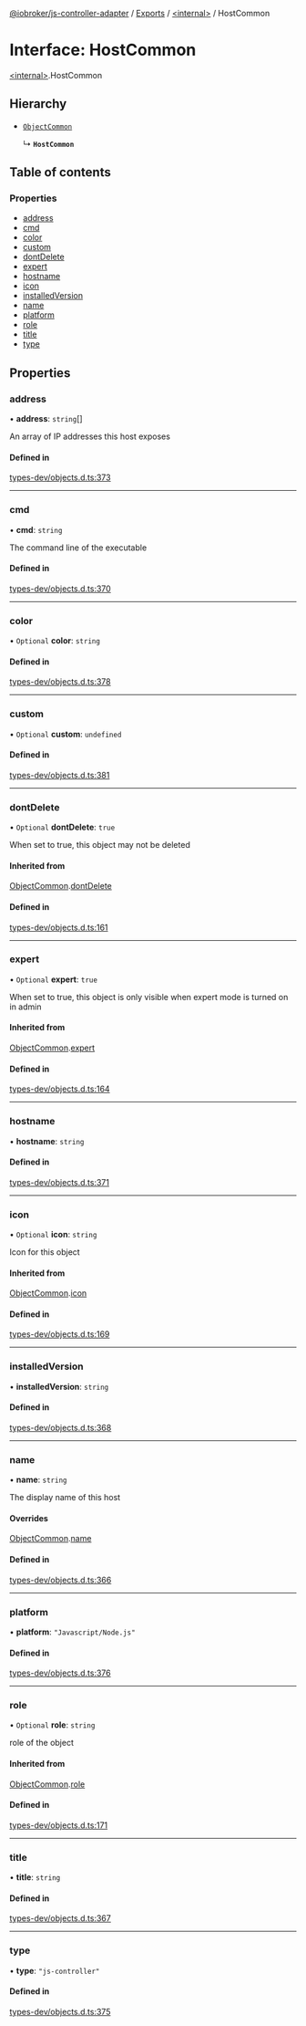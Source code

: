 [@iobroker/js-controller-adapter](../README.md) / [Exports](../modules.md) / [\<internal\>](../modules/internal_.md) / HostCommon

# Interface: HostCommon

[\<internal\>](../modules/internal_.md).HostCommon

## Hierarchy

- [`ObjectCommon`](internal_.ObjectCommon.md)

  ↳ **`HostCommon`**

## Table of contents

### Properties

- [address](internal_.HostCommon.md#address)
- [cmd](internal_.HostCommon.md#cmd)
- [color](internal_.HostCommon.md#color)
- [custom](internal_.HostCommon.md#custom)
- [dontDelete](internal_.HostCommon.md#dontdelete)
- [expert](internal_.HostCommon.md#expert)
- [hostname](internal_.HostCommon.md#hostname)
- [icon](internal_.HostCommon.md#icon)
- [installedVersion](internal_.HostCommon.md#installedversion)
- [name](internal_.HostCommon.md#name)
- [platform](internal_.HostCommon.md#platform)
- [role](internal_.HostCommon.md#role)
- [title](internal_.HostCommon.md#title)
- [type](internal_.HostCommon.md#type)

## Properties

### address

• **address**: `string`[]

An array of IP addresses this host exposes

#### Defined in

[types-dev/objects.d.ts:373](https://github.com/ioBroker/ioBroker.js-controller/blob/70007768/packages/types-dev/objects.d.ts#L373)

___

### cmd

• **cmd**: `string`

The command line of the executable

#### Defined in

[types-dev/objects.d.ts:370](https://github.com/ioBroker/ioBroker.js-controller/blob/70007768/packages/types-dev/objects.d.ts#L370)

___

### color

• `Optional` **color**: `string`

#### Defined in

[types-dev/objects.d.ts:378](https://github.com/ioBroker/ioBroker.js-controller/blob/70007768/packages/types-dev/objects.d.ts#L378)

___

### custom

• `Optional` **custom**: `undefined`

#### Defined in

[types-dev/objects.d.ts:381](https://github.com/ioBroker/ioBroker.js-controller/blob/70007768/packages/types-dev/objects.d.ts#L381)

___

### dontDelete

• `Optional` **dontDelete**: ``true``

When set to true, this object may not be deleted

#### Inherited from

[ObjectCommon](internal_.ObjectCommon.md).[dontDelete](internal_.ObjectCommon.md#dontdelete)

#### Defined in

[types-dev/objects.d.ts:161](https://github.com/ioBroker/ioBroker.js-controller/blob/70007768/packages/types-dev/objects.d.ts#L161)

___

### expert

• `Optional` **expert**: ``true``

When set to true, this object is only visible when expert mode is turned on in admin

#### Inherited from

[ObjectCommon](internal_.ObjectCommon.md).[expert](internal_.ObjectCommon.md#expert)

#### Defined in

[types-dev/objects.d.ts:164](https://github.com/ioBroker/ioBroker.js-controller/blob/70007768/packages/types-dev/objects.d.ts#L164)

___

### hostname

• **hostname**: `string`

#### Defined in

[types-dev/objects.d.ts:371](https://github.com/ioBroker/ioBroker.js-controller/blob/70007768/packages/types-dev/objects.d.ts#L371)

___

### icon

• `Optional` **icon**: `string`

Icon for this object

#### Inherited from

[ObjectCommon](internal_.ObjectCommon.md).[icon](internal_.ObjectCommon.md#icon)

#### Defined in

[types-dev/objects.d.ts:169](https://github.com/ioBroker/ioBroker.js-controller/blob/70007768/packages/types-dev/objects.d.ts#L169)

___

### installedVersion

• **installedVersion**: `string`

#### Defined in

[types-dev/objects.d.ts:368](https://github.com/ioBroker/ioBroker.js-controller/blob/70007768/packages/types-dev/objects.d.ts#L368)

___

### name

• **name**: `string`

The display name of this host

#### Overrides

[ObjectCommon](internal_.ObjectCommon.md).[name](internal_.ObjectCommon.md#name)

#### Defined in

[types-dev/objects.d.ts:366](https://github.com/ioBroker/ioBroker.js-controller/blob/70007768/packages/types-dev/objects.d.ts#L366)

___

### platform

• **platform**: ``"Javascript/Node.js"``

#### Defined in

[types-dev/objects.d.ts:376](https://github.com/ioBroker/ioBroker.js-controller/blob/70007768/packages/types-dev/objects.d.ts#L376)

___

### role

• `Optional` **role**: `string`

role of the object

#### Inherited from

[ObjectCommon](internal_.ObjectCommon.md).[role](internal_.ObjectCommon.md#role)

#### Defined in

[types-dev/objects.d.ts:171](https://github.com/ioBroker/ioBroker.js-controller/blob/70007768/packages/types-dev/objects.d.ts#L171)

___

### title

• **title**: `string`

#### Defined in

[types-dev/objects.d.ts:367](https://github.com/ioBroker/ioBroker.js-controller/blob/70007768/packages/types-dev/objects.d.ts#L367)

___

### type

• **type**: ``"js-controller"``

#### Defined in

[types-dev/objects.d.ts:375](https://github.com/ioBroker/ioBroker.js-controller/blob/70007768/packages/types-dev/objects.d.ts#L375)
